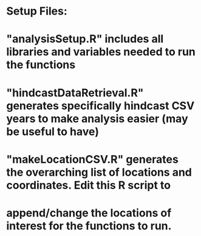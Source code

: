 # Setup Files:
# "analysisSetup.R" includes all libraries and variables needed to run the functions
# "hindcastDataRetrieval.R" generates specifically hindcast CSV years to make analysis easier (may be useful to have)
# "makeLocationCSV.R" generates the overarching list of locations and coordinates. Edit this R script to
# append/change the locations of interest for the functions to run. 
# 